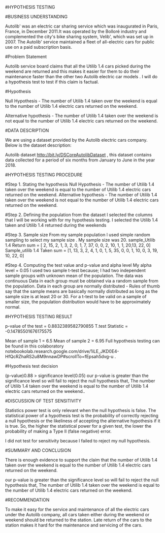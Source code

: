 #HYPOTHESIS TESTING

#BUSINESS UNDERSTANDING

Autolib' was an electric car sharing service which was inaugurated in Paris, France, in December 2011.It was operated by the Bolloré industry and complemented the city's bike sharing system, Velib', which was set up in 2007. The Autolib' service maintained a fleet of all-electric cars for public use on a paid subscription basis.

#Problem Statement

Autolib service board claims that all the Utilib 1.4 cars picked during the weekend are returned and this makes it easier for them to do their maintenance faster than the other two Autolib electric car models . I will do a hypothesis test to test if this claim is factual.

#Hypothesis

Null Hypothesis - The number of Utilib 1.4 taken over the weekend is equal to the number of Utilib 1.4 electric cars returned on the weekend.

Alternative hypothesis - The number of Utilib 1.4 taken over the weekend is not equal to the number of Utilib 1.4 electric cars returned on the weekend.

#DATA DESCRIPTION

We are using a dataset provided by the Autolib electric cars company. Below is the dataset description:

 Autolib dataset http://bit.ly/DSCoreAutolibDataset , this dataset contains data collected for a period of six  months from January to June in the year 2018.

#HYPOTHESIS TESTING PROCEDURE

#Step 1.
Stating the hypothesis
Null Hypothesis - The number of Utilib 1.4 taken over the weekend is equal to the number of Utilib 1.4 electric cars returned on the weekend.
Alternative hypothesis - The number of Utilib 1.4 taken over the weekend is not equal to the number of Utilib 1.4 electric cars returned on the weekend.

#Step 2.
Defining the population
from the dataset l selected the columns that l will be working with for my hypothesis testing.
I selected the Utilib 1.4 taken and Utilib 1.4 returned during the weekends

#Step 3.
Sample size
From my sample population l used simple random sampling to select my sample size . My sample size was 20.
sample_Utilib 1.4 Return sum = [ 2, 15,  2,  1,  3,  2,  0,  1,  7, 37,  0,  0,  2, 10,  1,  1, 20,13, 22,  0]
Sample_utilib 1.4 Taken sum = [1, 13,  3,  2,  4,  1,  0,  1,  5, 35,  0,  0,  1, 10,  0,  3, 19, 10, 22,  0]

#Step 4.
Computing the test value and p-value and alpha level
My alpha level = 0.05
I used two sample t-test because;
 I had two independent sample groups with unknown mean of the population.
The data was continuous
Data in each group must be obtained via a random sample from the population.
Data in each group are normally distributed -  Rules of thumb say that the sample means are basically normally distributed as long as the sample size is at least 20 or 30. For a t-test to be valid on a sample of smaller size, the population distribution would have to be approximately normal.

#HYPOTHESIS TESTING RESULT

p-value of the test =  0.8832389582790855
T.test Statistic =  -0.14785501676175575

Mean of sample 1 = 6.5
Mean of sample 2 = 6.95
Full hypothesis testing can be found in this colaboratory notebookolab.research.google.com/drive/1iLE_JKD0E4-HfQcRZhaRS2u8M9nnawDP#scrollTo=fEpsah5dvg-u .

#Hypothesis test decision

(p-value)0.88 > significance level(0.05)
our p-value is greater than the significance level so will fail to reject the null hypothesis that, The number of Utilib 1.4 taken over the weekend is equal to the number of Utilib 1.4 electric cars returned on the weekend..

#DISCUSSION OF TEST SENSITIVITY

Statistics power test  is only relevant when the null hypothesis is false. The statistical power of a hypothesis test is the probability of correctly rejecting a null hypothesis or the likeliness of accepting the alternative hypothesis if it is true. So, the higher the statistical power for a given test, the lower the probability of making a Type II (false negative) error.

I did not test for sensitivity because l failed to reject my null hypothesis.

#SUMMARY AND CONCLUSION

There is  enough evidence to support the claim that the number of Utilib 1.4 taken over the weekend is equal to the number of Utilib 1.4 electric cars returned on the weekend.

our p-value is greater than the significance level so will fail to reject the null hypothesis that, The number of Utilib 1.4 taken over the weekend is equal to the number of Utilib 1.4 electric cars returned on the weekend.

#RECOMMENDATION

To make it easy for the service and maintenance of all the electric cars under the Autolib company, all cars taken either during the weekend or weekend should be returned to the station. Late return of the cars to the station makes it hard for the maintenance and servicing of the cars.

